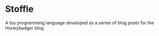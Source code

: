 # Stoffle

A toy programming language developed as a series of blog posts for the Honeybadger blog.
